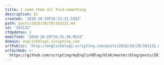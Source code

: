```yaml
---
title: I name them all Turd-something
description: In
created: '2018-10-29T16:31:31.535Z'
path: posts/2018/10/29/163131.md
id: '163131'
ctUpdates: 2
modified: '2018-10-29T16:31:36.052Z'
domain: englishblog1.scripting.com
urlPublic: 'http://englishblog1.scripting.com/posts/2018/10/29/163131.md'
urlGitHub: >-
  https://github.com/scripting/myEnglishBlog/blob/master/blog/posts/2018/10/29/163131.md
---
```

